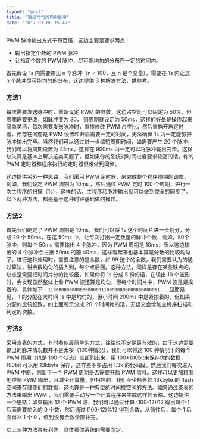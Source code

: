 ```yaml
---
layout: "post"
title: "输出均匀的PWM脉冲"
date: "2017-03-08 15:47"
---
```


PWM 脉冲输出方式千奇百怪，这边主要是要求两点：
- 输出指定个数的 PWM 脉冲
- 让指定个数的 PWM 脉冲，尽可能均匀的分布在一定的时间内。

首先假设 1s 内需要输出 n 个脉冲（n < 100，且 n 是个变量），需要在 1s 内让这 n 个脉冲尽可能均匀的分布，这边提供 3 种解决方法，供参考。

### 方法1 

每次需要发送脉冲时，重新设定 PWM 的参数，这边占空比可以固定为 50%，但周期需要更改，如脉冲变为 20， 则周期就设定为 50ms，这样的好处是操作起来简单灵活，每次需要发送脉冲时，直接修改 PWM 占空比，然后重启开启定时器，但存在问题是 PWM 设置和开启需要一定的时间，无法确保 1s 内一定能够把脉冲输出完毕。当然我们可以通过进一步缩短周期时间，如需要产生 20 个脉冲，我们可以将周期设置为 45ms，这样在 900ms 内一定可以将脉冲输出完毕。这样缺失算是基本上解决这类问题了，但如果你的系统对时间进度要求较高的话，你的 PWM 定时器和程序执行的定时器很难做到同步。

这边提供另外一种思路，我们采用 PWM 定时器，来完成整个程序周期的调度，例如，我们设定 PWM 周期为 10ms ，然后通过 PWM 定时 100 个周期，进行一次主程序的扫描（1s），这样的话，主程序和脉冲输出就可以做到完全的同步了。以下两种方法，都是基于这种时钟基础做的操作。

### 方法2

首先我们确定了 PWM 周期是 10ms，我们可以将 1s 这个时间片进一步划分，分成 20 个 50ms，在这 50ms 中，让每次打出一定数量的脉冲个数，例如，80个脉冲，则每个 50ms 需要输出 4 个脉冲，因为 PWM 周期是 10ms，所以这边输出的 4 个脉冲会占据 50ms 的前 40ms，这样看起来也基本算是分散的比较均匀了。进行这种处理时，需要注意的是余数，如 99 这个的余数，我们需要认为的通过算法，讲余数均匀的插入到，每个点后面。这种方法，同样是存在某些缺点的，缺点是需要把时间片分的比较细，如果你将 1s 分成 5 份的话，在输出 10 个波形时，会发现虽然整体上看 PWM 波还算是均匀，但每个时间片中，PWM 波是紧挨着的，具体如下：`110000000000000000001100000000000000000011...` 显而易见， 1 的分配在大时间 1s 中是均匀的，但小时间 200ms 中是紧挨着的。但如果分配的比较细致，如上面所示分成 20 个时间片的话，无疑又会增加主程序扫描和判定的次数。

### 方法3

采用查表的方式，有时看似最简单的方式，往往说不定是最有效的，由于这边需要输出的脉冲情况数并不是太多（100种情况），我们可以将这 100 种情况下的每个 PWM 周期（也是 100 个状态）全部列出来，用 100*100bit来保存你的数据，100bit 可以用 13kbyte 保存，这样差不多占用 1.3k 的代码段。然后我们每次进入 PWM 中断，判断下一个 PWM 周期是否需要开启 PWM 信号。这样可以更加精准地控制 PWM 输出，且减少计算量，但相应的，我们至少额外的 13kbyte 的 flash 空间来存储我们的数据，这也算是一种典型的时间换空间的方法。如果通过查表的方法来输出 PWM ，我们需要手动写一个计算程序来生成这样的表格。这边提供一个思路：如果输出 12 个 PWM 波，我们可以通过计算 (100-12)/12 得出每个 1 后面需要加入的 0 个数，然后通过 (100-12)%12 得到余数，从前往后，每个 1 后面再补 1 个 0 ，值到没有余数全部补完。


以上三种方法各有利弊，具体看你系统的需要而定。
